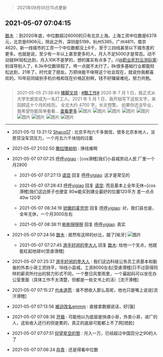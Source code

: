 > 2021年09月05日15点更新
<link rel="stylesheet" href="https://cdn.jsdelivr.net/gh/taotie6/sampleJSON@main/css/photo_show.css">


 ## 2021-05-07 07:04:15 

 [㪚木](https://www.coolapk.com/feed/26810487?shareKey=ZTJhZmM3MGNiM2NlNjEzMTc3ZTU~) ：到2020年底，中位数超过6000的只有北京上海。上海工资中位数是6378元，北京是6906元，除此之外，深圳是5199，杭州5385，广州4811，南京4620，新一线城市的工资一个中位数都没上6千，至于三四线甚至以下城市差的更多。也就是说，至少有一半以上甚至更多的人<!--break-->，月入不足5000才是常态。动不动就8K轻松达到，月入10K不是梦的，想的属实有点多了。//<a class="feed-link-uname" href="/u/职业死怼云测玩家">@职业死怼云测玩家</a>:别误导别人了，6.3k中位数徘徊了。垮一点就不太行了，8k很多基础行业都能轻松达到，21年了，时代变了朋友。万把块能干啥呀这个社会现在，就说你我都喜欢的，10年前同级别手机价格和现在价格区别啊，钱不好赚屎难吃，努力共勉。 

<div class="album">
<img class="img-item" src="" />
</div>

> 2021-05-05 21:38:49 
> [猪脚叉烧](https://www.coolapk.com/feed/26782817?shareKey=M2E3NWExZjE4M2RhNjEzMTc3ZTU~) : <a class="feed-link-tag" href="/t/酷工作?type=12">#酷工作#</a>         2020 年 7 月 1 日，我正式从大学生蜕变成为一名打工人。2021 年 5 月 1 日，我开始写下这些文字，来回顾这十个月的经历。         全文大约 4700 字，长文预警。        如果你还没毕业，我希望你能简单看看... <a href="">查看更多</a> 
![图片](https://image.coolapk.com/feed/2021/0505/21/1136343_406a6f7f_1905_267@450x253.png)
![图片](https://image.coolapk.com/feed/2021/0505/21/1136343_ad542d7c_1905_2673@1174x273.png)
![图片](https://image.coolapk.com/feed/2021/0505/21/1136343_4f4a7792_1905_2675@944x236.png)
![图片](https://image.coolapk.com/feed/2021/0505/21/1136343_938ec05b_1905_2677@2351x872.png)
![图片](https://image.coolapk.com/feed/2021/0505/21/1136343_f5f2af6c_1905_2679@3840x2160.jpeg)
![图片](https://image.coolapk.com/feed/2021/0505/21/1136343_5e7e08e6_1905_268@4450x1862.jpeg)
![图片](https://image.coolapk.com/feed/2021/0505/21/1136343_d2e58f94_1905_2682@3324x2494.jpeg)
![图片](https://image.coolapk.com/feed/2021/0505/21/1136343_7d2ce91f_1905_2684@3324x2493.jpeg)
![图片](https://image.coolapk.com/feed/2021/0505/21/1136343_b777d759_1905_2686@3796x2183.jpeg)

 ------- 

- 2021-05-12 13:21:12 [Shaco07](uid=1367290) : 北京平均六千多我信，很多北京本地人，没房贷没车贷压力，一个月五六千块钱的过着 

- 2021-05-07 21:02:50 [撒拉嘿呦哟](uid=5234523) : 挣钱难啊 

- 2021-05-07 07:07:25 [呼呼yigiao](uid=3884903) : [cos滑稽]我们小县城劳动人民 厂里一个月2800 

    - 2021-05-07 07:27:13 [语空](uid=904610) 回复 [呼呼yigiao](uid=3884903): 这才是常见的 

    - 2021-05-07 07:28:43 [呼呼yigiao](uid=3884903) 回复 [语空](uid=904610): 而且基本上全年无休~[cos滑稽]我们这边房子也便宜 80w能买到建业最好的位置120平方  差一点点40w 120平 

    - 2021-05-07 08:34:19 [骄傲的麦兜兜](uid=919876) 回复 [呼呼yigiao](uid=3884903): 对，我们县也是，全年无休，一个月3000左右 

    - 2021-05-07 08:38:11 [彬彬呀呀呀](uid=3373298) 回复 [呼呼yigiao](uid=3884903): 真实 

- 2021-05-07 07:24:56 [㪚木](uid=1081091) : 居然有这样的纱比，服了[呲牙] ![图片](https://image.coolapk.com/feed/2021/0507/07/1081091_b54ce355_3495_1773@1021x8122.jpeg)

    - 2021-05-07 07:27:45 [游手好闲的李大人](uid=1704844) 回复 [㪚木](uid=1081091): 给他一个支点，他就能杠起地球🌐[受虐滑稽] 

- 2021-05-07 07:25:37 [游手好闲的李大人](uid=1704844) : 我们这边科级公务员工资基本和勤奋的外卖小哥工资持平，18线小县城，工资8000左右[受虐滑稽]只不过获得同样的薪资所付出的努力形式不同，一个整日风里雨里，一个最起码可以坐在办公室里面（具体工作不太清楚，但都是一些文书上的活）[流汗滑稽] 

- 2021-05-07 07:15:27 [也未遂愿](uid=3056500) : 谁不想收入那么高呢，他也只是嘴上说说[流汗滑稽] 

- 2021-05-07 07:13:56 [被迫改名emmm](uid=3302275) : 直接拿数据说话，好[强] 

- 2021-05-07 07:08:36 [开箱](uid=1593034) : 可能他以为底层是快递小哥，外卖小哥，进厂的人，这些收入还行的但是累的，真正的底层可能都上不了网[捂脸] 

- 2021-05-07 07:07:51 [仰望星空的黎](uid=1961388) : 月入一万，已经超过中国百分之90的人了 

- 2021-05-07 07:06:24 [存青](uid=1006954) : 还是得看中位数 

